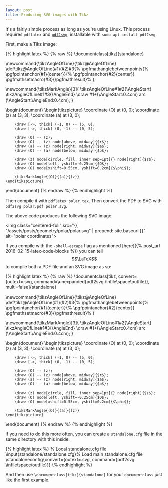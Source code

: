 ```yaml
---
layout: post
title: Producing SVG images with Tikz
---
```

<!-- Custom styles for the images -->
<link rel="stylesheet" href="{{ "/assets/styles/images.css" | prepend: site.baseurl }}">

It's a fairly simple process as long as you're using Linux. This process requires `pdflatex` and [`pdf2svg`](https://github.com/dawbarton/pdf2svg), installable with `sudo apt install pdf2svg`.

First, make a Tikz image:

{% highlight latex %}
{% raw %}
\documentclass[tikz]{standalone}

\newcommand{\tikzAngleOfLine}{\tikz@AngleOfLine}
    \def\tikz@AngleOfLine(#1)(#2)#3{%
        \pgfmathanglebetweenpoints{%
        \pgfpointanchor{#1}{center}}{%
        \pgfpointanchor{#2}{center}}
    \pgfmathsetmacro{#3}{\pgfmathresult}%
    }

\newcommand{\tikzMarkAngle}[3]{
    \tikzAngleOfLine#1#2{\AngleStart}
    \tikzAngleOfLine#1#3{\AngleEnd}
    \draw #1+(\AngleStart:0.4cm) arc (\AngleStart:\AngleEnd:0.4cm);
}

\begin{document}
    \begin{tikzpicture}
        \coordinate (O) at (0, 0);
        \coordinate (z) at (3, 3);
        \coordinate (a) at (3, 0);

        \draw [->, thick] (-1, 0) -- (5, 0);
        \draw [->, thick] (0, -1) -- (0, 5);

        \draw (O) -- (z);
        \draw (O) -- (z) node[above, midway]{$r$};
        \draw (a) -- (z) node[right, midway]{$a$};
        \draw (O) -- (a) node[below, midway]{$b$};

        \draw (z) node[circle, fill, inner sep=1pt]{} node[right]{$z$};
        \draw (O) node[left, yshift=-0.25cm]{$O$};
        \draw (O) node[xshift=0.55cm, yshift=0.2cm]{$\phi$};

        \tikzMarkAngle{(O)}{(a)}{(z)}
    \end{tikzpicture}
\end{document}
{% endraw %}
{% endhighlight %}

Then compile it with `pdflatex polar.tex`. Then convert the PDF to SVG with `pdf2svg polar.pdf polar.svg`.

The above code produces the following SVG image:

<img class="centered-full" src="{{ "/assets/posts/geometry/polar/polar.svg" | prepend: site.baseurl }}" alt="polar coordinates">

If you compile with the `-shell-escape` flag as mentioned [here]({% post_url 2016-02-15-latex-code-blocks %}) you can tell $$\LaTeX$$ to compile both a PDF file and an SVG image as so:

{% highlight latex %}
{% raw %}
\documentclass[tikz, convert={outext=.svg, command=\unexpanded{pdf2svg \infile\space\outfile}}, multi=false]{standalone}

\newcommand{\tikzAngleOfLine}{\tikz@AngleOfLine}
    \def\tikz@AngleOfLine(#1)(#2)#3{%
        \pgfmathanglebetweenpoints{%
        \pgfpointanchor{#1}{center}}{%
        \pgfpointanchor{#2}{center}}
    \pgfmathsetmacro{#3}{\pgfmathresult}%
    }

\newcommand{\tikzMarkAngle}[3]{
    \tikzAngleOfLine#1#2{\AngleStart}
    \tikzAngleOfLine#1#3{\AngleEnd}
    \draw #1+(\AngleStart:0.4cm) arc (\AngleStart:\AngleEnd:0.4cm);
}

\begin{document}
    \begin{tikzpicture}
        \coordinate (O) at (0, 0);
        \coordinate (z) at (3, 3);
        \coordinate (a) at (3, 0);

        \draw [->, thick] (-1, 0) -- (5, 0);
        \draw [->, thick] (0, -1) -- (0, 5);

        \draw (O) -- (z);
        \draw (O) -- (z) node[above, midway]{$r$};
        \draw (a) -- (z) node[right, midway]{$a$};
        \draw (O) -- (a) node[below, midway]{$b$};

        \draw (z) node[circle, fill, inner sep=1pt]{} node[right]{$z$};
        \draw (O) node[left, yshift=-0.25cm]{$O$};
        \draw (O) node[xshift=0.55cm, yshift=0.2cm]{$\phi$};

        \tikzMarkAngle{(O)}{(a)}{(z)}
    \end{tikzpicture}
\end{document}
{% endraw %}
{% endhighlight %}

If you need to do this more often, you can create a `standalone.cfg` file in the same directory with this inside:

{% highlight latex %}
% Local standalone.cfg file
\input{standalone/standalone.cfg}% Load main standalone.cfg file
\standaloneconfig{convert={outext=.svg, command={pdf2svg \infile\space\outfile}}}
{% endhighlight %}

And then use `\documentclass[tikz]{standalone}` for your `documentclass` just like the first example.
